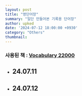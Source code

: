 ```yaml
---
layout: post
title: "영단어장"
summary: "일단 만들어본 기록용 단어장"
author: upked
date: '2024-07-12 18:00:00 +0930'
category: "Others"
thumbnail: 
---
```



### 사용된 책 : [Vocabulary 22000]()


- 24.07.11
    -

- 24.07.12
    -